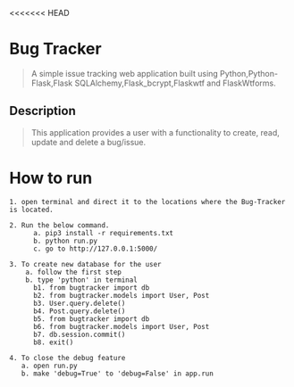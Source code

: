 <<<<<<< HEAD
# Bug Tracker
> A simple issue tracking web application built using Python,Python- Flask,Flask SQLAlchemy,Flask_bcrypt,Flaskwtf and FlaskWtforms.


## Description

> This application provides a user with a functionality to create, read, update and delete a bug/issue.


# How to run

```
1. open terminal and direct it to the locations where the Bug-Tracker is located. 

2. Run the below command.
      a. pip3 install -r requirements.txt 
      b. python run.py
      c. go to http://127.0.0.1:5000/ 
      
3. To create new database for the user
    a. follow the first step
    b. type 'python' in terminal
      b1. from bugtracker import db
      b2. from bugtracker.models import User, Post
      b3. User.query.delete()
      b4. Post.query.delete()
      b5. from bugtracker import db
      b6. from bugtracker.models import User, Post
      b7. db.session.commit()
      b8. exit()

4. To close the debug feature
   a. open run.py
   b. make 'debug=True' to 'debug=False' in app.run
  
```